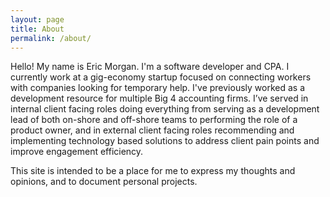 ```yaml
---
layout: page
title: About
permalink: /about/
---
```


Hello!  My name is Eric Morgan.  I'm a software developer and CPA.  I currently work at a gig-economy startup focused on connecting workers with companies looking for temporary help.  I've previously worked as a development resource for multiple Big 4 accounting firms.  I’ve served in internal client facing roles doing everything from serving as a development lead of both on-shore and off-shore teams to performing the role of a product owner, and in external client facing roles recommending and implementing technology based solutions to address client pain points and improve engagement efficiency.

This site is intended to be a place for me to express my thoughts and opinions, and to document personal projects.